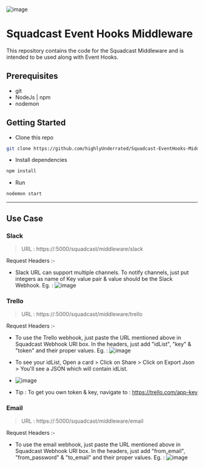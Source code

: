 ![image](https://drive.google.com/uc?export=view&id=190XlNLwejgSz5LijH7qJnOK1ORVUfLns)
# Squadcast Event Hooks Middleware

This repository contains the code for the Squadcast Middleware and is intended to be used along with Event Hooks.

## Prerequisites
- git
- NodeJs | npm
- nodemon

## Getting Started
 - Clone this repo
```sh
git clone https://github.com/highlyUnderrated/Squadcast-EventHooks-Middleware.git
```
- Install dependencies
```sh
npm install
```
- Run
```sh
nodemon start
```
----
## Use Case

### Slack

> URL : https://<Server-IP-Address>:5000/squadcast/middleware/slack

Request Headers :- 
* Slack URL can support multiple channels. To notify channels, just put integers as name of Key value pair & value should be the Slack Webhook. Eg. :
![image](https://drive.google.com/uc?export=view&id=1H-DsKZ723Xei0hz5A53pJPeIAbXbg68v)

### Trello

> URL : https://<Server-IP-Address>:5000/squadcast/middleware/trello

Request Headers :- 
* To use the Trello webhook, just paste the URL mentioned above in Squadcast Webhook URl box. In the headers, just add "idList", "key" & "token" and their proper values. Eg. : 
![image](https://drive.google.com/uc?export=view&id=1Ib6khkN1oL59pAzQuqcV80dHjonWtzrO)

* To see your idList, Open a card > Click on Share > Click on Export Json > You'll see a JSON which will contain idList.
* ![image](https://drive.google.com/uc?export=view&id=19RH3nw5RPL8iqfbHlboKLVu-lDhOhqvA)
* Tip : To get you own token & key, navigate to : https://trello.com/app-key


### Email

> URL : https://<Server-IP-Address>:5000/squadcast/middleware/email

Request Headers :- 
* To use the email webhook, just paste the URL mentioned above in Squadcast Webhook URl box. In the headers, just add "from_email", "from_password" & "to_email" and their proper values. Eg. : 
![image](https://drive.google.com/uc?export=view&id=1pqFs6-oklbyCZUxFv5vldj4Ux0_dZz-G)
